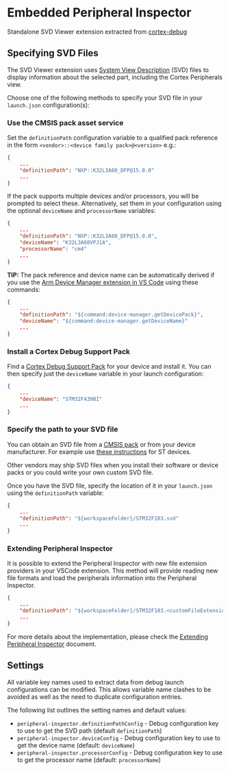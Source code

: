 # Embedded Peripheral Inspector

Standalone SVD Viewer extension extracted from [cortex-debug](https://github.com/Marus/cortex-debug)

## Specifying SVD Files

The SVD Viewer extension uses [System View Description](http://www.keil.com/pack/doc/CMSIS/SVD/html/index.html) (SVD) files to display information about the selected part, including the Cortex Peripherals view.

Choose one of the following methods to specify your SVD file in your `launch.json` configuration(s):

### Use the CMSIS pack asset service

Set the `definitionPath` configuration variable to a qualified pack reference in the form `<vendor>::<device family pack>@<version>` e.g.:

```json
{
    ...
    "definitionPath": "NXP::K32L3A60_DFP@15.0.0"
    ...
}
```

If the pack supports multiple devices and/or processors, you will be prompted to select these. Alternatively, set them in your configuration using the optional `deviceName` and `processorName` variables:

```json
{
    ...
    "definitionPath": "NXP::K32L3A60_DFP@15.0.0",
    "deviceName": "K32L3A60VPJ1A",
    "processorName": "cm4"
    ...
}
```

__TIP:__ The pack reference and device name can be automatically derived if you use the [Arm Device Manager extension in VS Code](https://marketplace.visualstudio.com/items?itemName=Arm.device-manager) using these commands:

```json
{
    ...
    "definitionPath": "${command:device-manager.getDevicePack}",
    "deviceName": "${command:device-manager.getDeviceName}"
    ...
}
```

### Install a Cortex Debug Support Pack

Find a [Cortex Debug Support Pack](https://marketplace.visualstudio.com/search?term=Cortex-Debug%3A%20Device%20Support%20Pack&target=VSCode&category=All%20categories&sortBy=Relevance) for your device and install it. You can then specify just the `deviceName` variable in your launch configuration:

```json
{
    ...
    "deviceName": "STM32F439BI"
    ...
}
```

### Specify the path to your SVD file

You can obtain an SVD file from a [CMSIS pack](https://developer.arm.com/tools-and-software/embedded/cmsis/cmsis-packs) or from your device manufacturer. For example use [these instructions](https://community.st.com/s/question/0D50X00009XkWDkSAN/how-does-st-manage-svd-files) for ST devices.

Other vendors may ship SVD files when you install their software or device packs or you could write your own custom SVD file.

Once you have the SVD file, specify the location of it in your `launch.json` using the `definitionPath` variable:

```json
{
    ...
    "definitionPath": "${workspaceFolder}/STM32F103.svd"
    ...
}
```

### Extending Peripheral Inspector

It is possible to extend the Peripheral Inspector with new file extension providers in your VSCode extension. This method will provide reading new file formats and load the peripherals information into the Peripheral Inspector.

```json
{
    ...
    "definitionPath": "${workspaceFolder}/STM32F103.<customFileExtension>"
    ...
}
```

For more details about the implementation, please check the [Extending Peripheral Inspector](./docs/extending-peripheral-inspector.md) document.

## Settings

All variable key names used to extract data from debug launch configurations can be modified. This allows variable name clashes to be avoided as well as the need to duplicate configuration entries.

The following list outlines the setting names and default values:

- `peripheral-inspector.definitionPathConfig` - Debug configuration key to use to get the SVD path (default `definitionPath`)
- `peripheral-inspector.deviceConfig` - Debug configuration key to use to get the device name (default: `deviceName`)
- `peripheral-inspector.processorConfig` - Debug configuration key to use to get the processor name (default: `processorName`)
